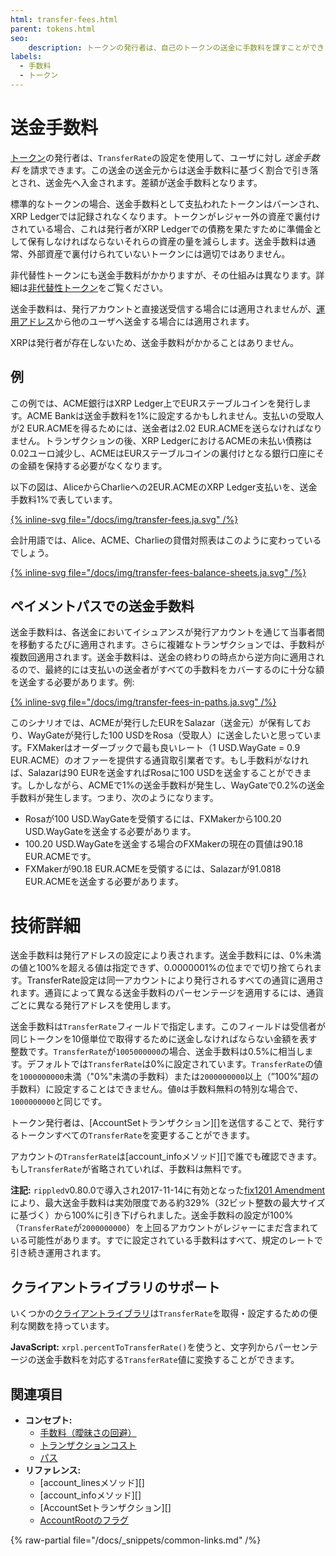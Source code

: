 ```yaml
---
html: transfer-fees.html
parent: tokens.html
seo:
    description: トークンの発行者は、自己のトークンの送金に手数料を課すことができます。
labels:
  - 手数料
  - トークン
---
```

# 送金手数料

[トークン](index.md)の発行者は、`TransferRate`の設定を使用して、ユーザに対し _送金手数料_ を請求できます。この送金の送金元からは送金手数料に基づく割合で引き落とされ、送金先へ入金されます。差額が送金手数料となります。

標準的なトークンの場合、送金手数料として支払われたトークンはバーンされ、XRP Ledgerでは記録されなくなります。トークンがレジャー外の資産で裏付けされている場合、これは発行者がXRP Ledgerでの債務を果たすために準備金として保有しなければならないそれらの資産の量を減らします。送金手数料は通常、外部資産で裏付けられていないトークンには適切ではありません。

非代替性トークンにも送金手数料がかかりますが、その仕組みは異なります。詳細は[非代替性トークン](nfts/index.md)をご覧ください。

送金手数料は、発行アカウントと直接送受信する場合には適用されませんが、[運用アドレス](../accounts/account-types.md)から他のユーザへ送金する場合には適用されます。

XRPは発行者が存在しないため、送金手数料がかかることはありません。

## 例

この例では、ACME銀行はXRP Ledger上でEURステーブルコインを発行します。ACME Bankは送金手数料を1%に設定するかもしれません。支払いの受取人が2 EUR.ACMEを得るためには、送金者は2.02 EUR.ACMEを送らなければなりません。トランザクションの後、XRP LedgerにおけるACMEの未払い債務は0.02ユーロ減少し、ACMEはEURステーブルコインの裏付けとなる銀行口座にその金額を保持する必要がなくなります。

以下の図は、AliceからCharlieへの2EUR.ACMEのXRP Ledger支払いを、送金手数料1%で表しています。

[{% inline-svg file="/docs/img/transfer-fees.ja.svg" /%}](/docs/img/transfer-fees.ja.svg "Aliceが2,02€を送金し、Charlieが2,00€を受け取り、ACMEはXRP Ledgerで0,02€を受け取ります。")

会計用語では、Alice、ACME、Charlieの貸借対照表はこのように変わっているでしょう。

[{% inline-svg file="/docs/img/transfer-fees-balance-sheets.ja.svg" /%}](/docs/img/transfer-fees-balance-sheets.ja.svg "Aliceの資産は2,02€減少、Charlieは2,00€増加、ACMEの負債は0,02€減少。")



## ペイメントパスでの送金手数料

<!--{# TODO: Update this for OnwerPaysFee amendment when that gets added #}-->

送金手数料は、各送金においてイシュアンスが発行アカウントを通じて当事者間を移動するたびに適用されます。さらに複雑なトランザクションでは、手数料が複数回適用されます。送金手数料は、送金の終わりの時点から逆方向に適用されるので、最終的には支払いの送金者がすべての手数料をカバーするのに十分な額を送金する必要があります。例:

[{% inline-svg file="/docs/img/transfer-fees-in-paths.ja.svg" /%}](/docs/img/transfer-fees-in-paths.ja.svg "手数料が適用されたクロスカレンシー支払いの図")

このシナリオでは、ACMEが発行したEURをSalazar（送金元）が保有しており、WayGateが発行した100 USDをRosa（受取人）に送金したいと思っています。FXMakerはオーダーブックで最も良いレート（1 USD.WayGate = 0.9 EUR.ACME）のオファーを提供する通貨取引業者です。もし手数料がなければ、Salazarは90 EURを送金すればRosaに100 USDを送金することができます。しかしながら、ACMEで1%の送金手数料が発生し、WayGateで0.2%の送金手数料が発生します。つまり、次のようになります。

* Rosaが100 USD.WayGateを受領するには、FXMakerから100.20 USD.WayGateを送金する必要があります。
* 100.20 USD.WayGateを送金する場合のFXMakerの現在の買値は90.18 EUR.ACMEです。
* FXMakerが90.18 EUR.ACMEを受領するには、Salazarが91.0818 EUR.ACMEを送金する必要があります。



# 技術詳細

送金手数料は発行アドレスの設定により表されます。送金手数料には、0%未満の値と100%を超える値は指定できず、0.0000001%の位までで切り捨てられます。TransferRate設定は同一アカウントにより発行されるすべての通貨に適用されます。通貨によって異なる送金手数料のパーセンテージを適用するには、通貨ごとに異なる発行アドレスを使用します。

送金手数料は`TransferRate`フィールドで指定します。このフィールドは受信者が同じトークンを10億単位で取得するために送金しなければならない金額を表す整数です。`TransferRate`が`1005000000`の場合、送金手数料は0.5%に相当します。デフォルトでは`TransferRate`は0%に設定されています。`TransferRate`の値を`1000000000`未満（"0%"未満の手数料）または`2000000000`以上（”100%”超の手数料）に設定することはできません。値`0`は手数料無料の特別な場合で、`1000000000`と同じです。

トークン発行者は、[AccountSetトランザクション][]を送信することで、発行するトークンすべての`TransferRate`を変更することができます。

アカウントの`TransferRate`は[account_infoメソッド][]で誰でも確認できます。もし`TransferRate`が省略されていれば、手数料は無料です。

**注記:** `rippled`v0.80.0で導入され2017-11-14に有効となった[fix1201 Amendment](../networks-and-servers/amendments.md)により、最大送金手数料は実効限度である約329%（32ビット整数の最大サイズに基づく）から100%に引き下げられました。送金手数料の設定が100%（`TransferRate`が`2000000000`）を上回るアカウントがレジャーにまだ含まれている可能性があります。すでに設定されている手数料はすべて、規定のレートで引き続き運用されます。

## クライアントライブラリのサポート

いくつかの[クライアントライブラリ](../../references/client-libraries.md)は`TransferRate`を取得・設定するための便利な関数を持っています。

**JavaScript:** `xrpl.percentToTransferRate()`を使うと、文字列からパーセンテージの送金手数料を対応する`TransferRate`値に変換することができます。

## 関連項目

- **コンセプト:**
  - [手数料（曖昧さの回避）](../transactions/fees.md)
  - [トランザクションコスト](../transactions/transaction-cost.md)
  - [パス](fungible-tokens/paths.md)
- **リファレンス:**
  - [account_linesメソッド][]
  - [account_infoメソッド][]
  - [AccountSetトランザクション][]
  - [AccountRootのフラグ](../../references/protocol/ledger-data/ledger-entry-types/accountroot.md#accountrootのフラグ)

{% raw-partial file="/docs/_snippets/common-links.md" /%}
